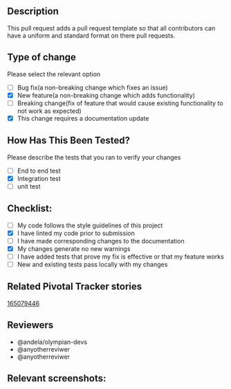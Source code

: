 ## Description ##
This pull request adds a pull request template so that all contributors can have a uniform and standard format on there pull requests.

## Type of change ##
Please select the relevant option
- [ ] Bug fix(a non-breaking change which fixes an issue)
- [x] New feature(a non-breaking change which adds functionality)
- [ ] Breaking change(fix of feature that would cause existing functionality to not work as expected)
- [x] This change requires a documentation update

## How Has This Been Tested? ##
Please describe the tests that you ran to verify your changes
- [ ] End to end test
- [x] Integration test
- [ ] unit test

## Checklist: ##
- [ ] My code follows the style guidelines of this project
- [x] I have linted my code prior to submission
- [ ] I have made corresponding changes to the documentation
- [x] My changes generate no new warnings
- [ ] I have added tests that prove my fix is effective or that my feature works
- [ ] New and existing tests pass locally with my changes

## Related Pivotal Tracker stories ##
[165079446](https://www.pivotaltracker.com/story/show/165079446)

## Reviewers ##
- @andela/olympian-devs
- @anyotherreviwer
- @anyotherreviwer

## Relevant screenshots: ##

